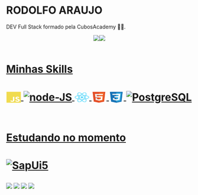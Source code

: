# RODOLFO ARAUJO

DEV Full Stack formado pela CubosAcademy  👨‍💻.

<div align="center">
  <a href="https://github.com/RodolfoArauj0">
  <img height="150em"  src="https://github-readme-stats.vercel.app/api?username=RodolfoArauj0&show_icons=true&theme=dracula&include_all_commits=true&count_private=true"/><img height="150em"  src="https://github-readme-stats.vercel.app/api/top-langs/?username=RodolfoArauj0&layout=compact&langs_count=7&theme=dracula"/>
</div>

<div style="display: inline_block"><br/>
  <h1>Minhas Skills<h1/>
  <img align="center" alt="JavaScript" height="30" width="40" src="https://raw.githubusercontent.com/devicons/devicon/master/icons/javascript/javascript-plain.svg">
  <img align="center" alt="node-JS" height="40" width="50" src="https://cdn.jsdelivr.net/gh/devicons/devicon/icons/nodejs/nodejs-plain-wordmark.svg">
  <img align="center" alt="React" height="30" width="40" src="https://raw.githubusercontent.com/devicons/devicon/master/icons/react/react-original.svg">
  <img align="center" alt="HTML" height="30" width="40" src="https://raw.githubusercontent.com/devicons/devicon/master/icons/html5/html5-original.svg">
  <img align="center" alt="CSS" height="30" width="40" src="https://raw.githubusercontent.com/devicons/devicon/master/icons/css3/css3-original.svg">
  <img align="center" alt="PostgreSQL" height="45" width="45" src="https://user-images.githubusercontent.com/94018223/177883896-6f66442c-1909-44d8-81b2-52f16f1c6109.svg">
</div>

<div style="display: inline_block"><br/>
  <h1>Estudando no momento<h1/>
    <a href="https://sapui5.hana.ondemand.com/" target="_blank">
  <img align="center" alt="SapUi5" height="40" width="40" src="https://user-images.githubusercontent.com/94018223/223525647-9c401c11-57b4-48b8-8773-d2b51134f010.jpg" target="_blank">
</a> 
</div>

##

<div> 
    <a href="https://www.instagram.com/rodolfo__araujo/" target="_blank"><img src="https://img.shields.io/badge/-Instagram-%23E4405F?style=for-the-badge&logo=instagram&logoColor=white" target="_blank"></a>
   <a href="https://discord.gg/RodolfoAraujo#9601" target="_blank"><img src="https://img.shields.io/badge/Discord-7289DA?style=for-the-badge&logo=discord&logoColor=white" target="_blank"></a> 
  <a href="https://www.linkedin.com/in/rodolfo-barros-de-araujo-b7baa040/" target="_blank"><img src="https://img.shields.io/badge/-LinkedIn-%230077B5?style=for-the-badge&logo=linkedin&logoColor=white" target="_blank"></a> 
     <a href="https://www.facebook.com/rodolfo.araujo.739/" target="_blank"><img src="https://img.shields.io/badge/Facebook-1877F2?style=for-the-badge&logo=facebook&logoColor=white" target="_blank"></a> 
    
 ##
    
 
</div>
